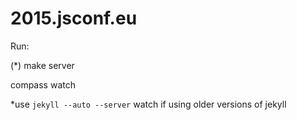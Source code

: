 2015.jsconf.eu
==============

Run:

(*) make server

compass watch

*use `jekyll --auto --server` watch if using older
versions of jekyll
